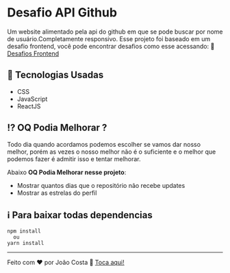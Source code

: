 # Desafio API Github
Um website alimentado pela api do github em que se pode buscar por nome de usuário.Completamente responsivo.
Esse projeto foi baseado em um desafio frontend, você pode encontrar desafios como esse acessando: :link: [Desafios Frontend](https://github.com/felipefialho/frontend-challenges)
## 🚀 Tecnologias Usadas
- CSS 
- JavaScript 
- ReactJS
## :interrobang: OQ Podia Melhorar ?
Todo dia quando acordamos podemos escolher se vamos dar nosso melhor, porém as vezes o nosso melhor não é o suficiente e o melhor que podemos fazer é admitir isso e tentar melhorar.

Abaixo  **OQ Podia Melhorar nesse projeto**:
- Mostrar quantos dias que o repositório não  recebe updates
- Mostrar as estrelas do perfil
## ℹ️ Para baixar todas dependencias
~~~ 
npm install
  ou
yarn install
~~~

---

Feito com ♥ por João Costa :wave: [Toca aqui!](https://www.linkedin.com/in/joaosc17/)
